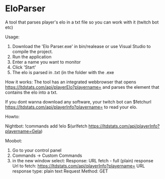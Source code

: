 # EloParser
A tool that parses player's elo in a txt file so you can work with it (twitch bot etc)


Usage:

1. Download the 'Elo Parser.exe' in bin/realease or use Visual Studio to compile the project.
2. Run the application
3. Enter a name you want to monitor
4. Click 'Start'
5. The elo is parsed in <playername>.txt (in the folder with the .exe

How it works:
The tool has an integrated webbrowser that opens https://ltdstats.com/api/playerElo?playername=<playername> and parses the element that contains the elo into a txt.

  
  
  If you dont wanna download any software, your twitch bot can $fetchurl https://ltdstats.com/api/playerInfo?playername=<playername> to read your elo.
  
  Howto:
  
  Nightbot:
  !commands add !elo $(urlfetch https://ltdstats.com/api/playerInfo?playername=Gela)
  
  Moobot:
  1. Go to your control panel
  2. Commands -> Custom Commands
  3. in the new window select:
  Response: URL fetch - full (plain) response
  Url to fetch: https://ltdstats.com/api/playerInfo?playername=<your playername here>
  URL response type: plain text
  Request Method: GET
